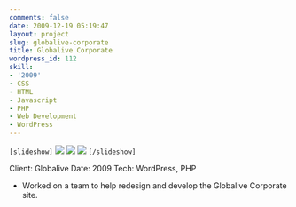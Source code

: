```yaml
---
comments: false
date: 2009-12-19 05:19:47
layout: project
slug: globalive-corporate
title: Globalive Corporate
wordpress_id: 112
skill:
- '2009'
- CSS
- HTML
- Javascript
- PHP
- Web Development
- WordPress
---
```


`[slideshow]`
![](http://ruten.ca/wp-content/uploads/2012/03/globalive-cropped1.jpg)
![](http://ruten.ca/wp-content/uploads/2012/03/globalive-cropped2.jpg)
![](http://ruten.ca/wp-content/uploads/2012/03/globalive-cropped3.jpg)
`[/slideshow]`

Client: Globalive
Date: 2009
Tech: WordPress, PHP



	
  * Worked on a team to help redesign and develop the Globalive Corporate site.


